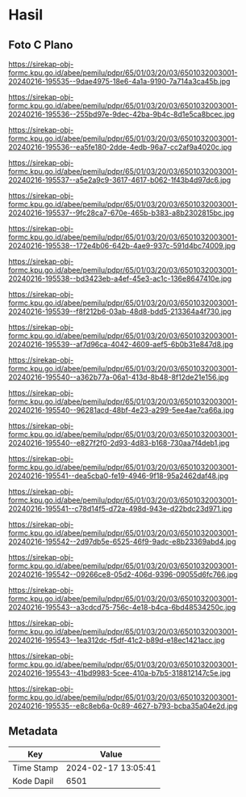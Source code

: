 # Hasil

## Foto C Plano

https://sirekap-obj-formc.kpu.go.id/abee/pemilu/pdpr/65/01/03/20/03/6501032003001-20240216-195535--9dae4975-18e6-4a1a-9190-7a714a3ca45b.jpg

https://sirekap-obj-formc.kpu.go.id/abee/pemilu/pdpr/65/01/03/20/03/6501032003001-20240216-195536--255bd97e-9dec-42ba-9b4c-8d1e5ca8bcec.jpg

https://sirekap-obj-formc.kpu.go.id/abee/pemilu/pdpr/65/01/03/20/03/6501032003001-20240216-195536--ea5fe180-2dde-4edb-96a7-cc2af9a4020c.jpg

https://sirekap-obj-formc.kpu.go.id/abee/pemilu/pdpr/65/01/03/20/03/6501032003001-20240216-195537--a5e2a9c9-3617-4617-b062-1f43b4d97dc6.jpg

https://sirekap-obj-formc.kpu.go.id/abee/pemilu/pdpr/65/01/03/20/03/6501032003001-20240216-195537--9fc28ca7-670e-465b-b383-a8b2302815bc.jpg

https://sirekap-obj-formc.kpu.go.id/abee/pemilu/pdpr/65/01/03/20/03/6501032003001-20240216-195538--172e4b06-642b-4ae9-937c-591d4bc74009.jpg

https://sirekap-obj-formc.kpu.go.id/abee/pemilu/pdpr/65/01/03/20/03/6501032003001-20240216-195538--bd3423eb-a4ef-45e3-ac1c-136e8647410e.jpg

https://sirekap-obj-formc.kpu.go.id/abee/pemilu/pdpr/65/01/03/20/03/6501032003001-20240216-195539--f8f212b6-03ab-48d8-bdd5-213364a4f730.jpg

https://sirekap-obj-formc.kpu.go.id/abee/pemilu/pdpr/65/01/03/20/03/6501032003001-20240216-195539--af7d96ca-4042-4609-aef5-6b0b31e847d8.jpg

https://sirekap-obj-formc.kpu.go.id/abee/pemilu/pdpr/65/01/03/20/03/6501032003001-20240216-195540--a362b77a-06a1-413d-8b48-8f12de21e156.jpg

https://sirekap-obj-formc.kpu.go.id/abee/pemilu/pdpr/65/01/03/20/03/6501032003001-20240216-195540--96281acd-48bf-4e23-a299-5ee4ae7ca66a.jpg

https://sirekap-obj-formc.kpu.go.id/abee/pemilu/pdpr/65/01/03/20/03/6501032003001-20240216-195540--e827f2f0-2d93-4d83-b168-730aa7f4deb1.jpg

https://sirekap-obj-formc.kpu.go.id/abee/pemilu/pdpr/65/01/03/20/03/6501032003001-20240216-195541--dea5cba0-fe19-4946-9f18-95a2462daf48.jpg

https://sirekap-obj-formc.kpu.go.id/abee/pemilu/pdpr/65/01/03/20/03/6501032003001-20240216-195541--c78d14f5-d72a-498d-943e-d22bdc23d971.jpg

https://sirekap-obj-formc.kpu.go.id/abee/pemilu/pdpr/65/01/03/20/03/6501032003001-20240216-195542--2d97db5e-6525-46f9-9adc-e8b23369abd4.jpg

https://sirekap-obj-formc.kpu.go.id/abee/pemilu/pdpr/65/01/03/20/03/6501032003001-20240216-195542--09266ce8-05d2-406d-9396-09055d6fc766.jpg

https://sirekap-obj-formc.kpu.go.id/abee/pemilu/pdpr/65/01/03/20/03/6501032003001-20240216-195543--a3cdcd75-756c-4e18-b4ca-6bd48534250c.jpg

https://sirekap-obj-formc.kpu.go.id/abee/pemilu/pdpr/65/01/03/20/03/6501032003001-20240216-195543--1ea312dc-f5df-41c2-b89d-e18ec1421acc.jpg

https://sirekap-obj-formc.kpu.go.id/abee/pemilu/pdpr/65/01/03/20/03/6501032003001-20240216-195543--41bd9983-5cee-410a-b7b5-318812147c5e.jpg

https://sirekap-obj-formc.kpu.go.id/abee/pemilu/pdpr/65/01/03/20/03/6501032003001-20240216-195535--e8c8eb6a-0c89-4627-b793-bcba35a04e2d.jpg


## Metadata

| Key        | Value               |
| ---------- | ------------------- |
| Time Stamp | 2024-02-17 13:05:41 |
| Kode Dapil | 6501                |



